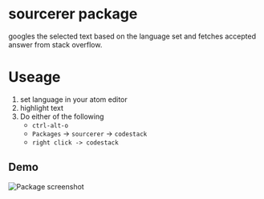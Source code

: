 # sourcerer package

googles the selected text based on the language set and fetches accepted answer from stack overflow.

# Useage
1) set language in your atom editor
2) highlight text
3) Do either of the following
    - `ctrl-alt-o`
    - `Packages` -> `sourcerer` -> `codestack`
    - `right click -> codestack`

## Demo

![Package screenshot](https://media.giphy.com/media/xT9IgO9za5FbreV488/giphy.gif)
